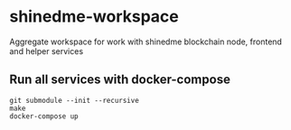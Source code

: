 # shinedme-workspace
Aggregate workspace for work with shinedme blockchain node, frontend and helper services

## Run all services with docker-compose
```
git submodule --init --recursive
make
docker-compose up
```
